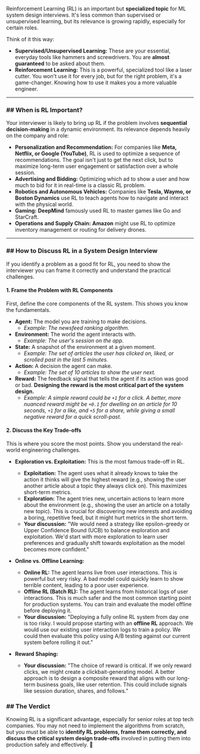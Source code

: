 Reinforcement Learning (RL) is an important but **specialized topic** for ML system design interviews. It's less common than supervised or unsupervised learning, but its relevance is growing rapidly, especially for certain roles.

Think of it this way:
* **Supervised/Unsupervised Learning:** These are your essential, everyday tools like hammers and screwdrivers. You are **almost guaranteed** to be asked about them.
* **Reinforcement Learning:** This is a powerful, specialized tool like a laser cutter. You won't use it for every job, but for the right problem, it's a game-changer. Knowing how to use it makes you a more valuable engineer.

---

### ## When is RL Important?

Your interviewer is likely to bring up RL if the problem involves **sequential decision-making** in a dynamic environment. Its relevance depends heavily on the company and role:

* **Personalization and Recommendation:** For companies like **Meta, Netflix, or Google (YouTube)**, RL is used to optimize a sequence of recommendations. The goal isn't just to get the next click, but to maximize long-term user engagement or satisfaction over a whole session.
* **Advertising and Bidding:** Optimizing which ad to show a user and how much to bid for it in real-time is a classic RL problem.
* **Robotics and Autonomous Vehicles:** Companies like **Tesla, Waymo, or Boston Dynamics** use RL to teach agents how to navigate and interact with the physical world.
* **Gaming:** **DeepMind** famously used RL to master games like Go and StarCraft.
* **Operations and Supply Chain:** **Amazon** might use RL to optimize inventory management or routing for delivery drones.

---

### ## How to Discuss RL in a System Design Interview

If you identify a problem as a good fit for RL, you need to show the interviewer you can frame it correctly and understand the practical challenges.

#### 1. Frame the Problem with RL Components

First, define the core components of the RL system. This shows you know the fundamentals.

* **Agent:** The model you are training to make decisions.
    * *Example: The newsfeed ranking algorithm.*
* **Environment:** The world the agent interacts with.
    * *Example: The user's session on the app.*
* **State:** A snapshot of the environment at a given moment.
    * *Example: The set of articles the user has clicked on, liked, or scrolled past in the last 5 minutes.*
* **Action:** A decision the agent can make.
    * *Example: The set of 10 articles to show the user next.*
* **Reward:** The feedback signal that tells the agent if its action was good or bad. **Designing the reward is the most critical part of the system design.**
    * *Example: A simple reward could be `+1` for a click. A better, more nuanced reward might be `+0.1` for dwelling on an article for 10 seconds, `+1` for a like, and `+5` for a share, while giving a small negative reward for a quick scroll-past.*

#### 2. Discuss the Key Trade-offs

This is where you score the most points. Show you understand the real-world engineering challenges.

* **Exploration vs. Exploitation:** This is the most famous trade-off in RL.
    * **Exploitation:** The agent uses what it already knows to take the action it thinks will give the highest reward (e.g., showing the user another article about a topic they always click on). This maximizes short-term metrics.
    * **Exploration:** The agent tries new, uncertain actions to learn more about the environment (e.g., showing the user an article on a totally new topic). This is crucial for discovering new interests and avoiding a boring, repetitive feed, but it might hurt metrics in the short term.
    * **Your discussion:** "We would need a strategy like epsilon-greedy or Upper Confidence Bound (UCB) to balance exploration and exploitation. We'd start with more exploration to learn user preferences and gradually shift towards exploitation as the model becomes more confident."

* **Online vs. Offline Learning:**
    * **Online RL:** The agent learns live from user interactions. This is powerful but very risky. A bad model could quickly learn to show terrible content, leading to a poor user experience.
    * **Offline RL (Batch RL):** The agent learns from historical logs of user interactions. This is much safer and the most common starting point for production systems. You can train and evaluate the model offline before deploying it.
    * **Your discussion:** "Deploying a fully online RL system from day one is too risky. I would propose starting with an **offline RL** approach. We would use our existing user interaction logs to train a policy. We could then evaluate this policy using A/B testing against our current system before rolling it out."

* **Reward Shaping:**
    * **Your discussion:** "The choice of reward is critical. If we only reward clicks, we might create a clickbait-generating model. A better approach is to design a composite reward that aligns with our long-term business goals, like user retention. This could include signals like session duration, shares, and follows."

### ## The Verdict

Knowing RL is a significant advantage, especially for senior roles at top tech companies. You may not need to implement the algorithms from scratch, but you must be able to **identify RL problems, frame them correctly, and discuss the critical system design trade-offs** involved in putting them into production safely and effectively. 🚀
